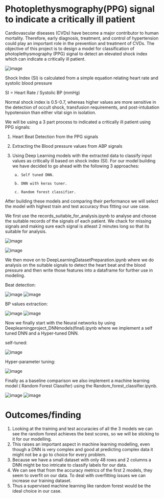 # Photoplethysmography(PPG) signal to indicate a critically ill patient

Cardiovascular diseases (CVDs) have become a major contributor to human mortality. Therefore, early diagnosis, treatment, and control of hypertension could play an important role in the prevention and treatment of CVDs.
The objective of this project is to design a model for classification of photoplethysmography (PPG) signal to detect an elevated shock index which can indicate a critically ill patient.

![image](https://user-images.githubusercontent.com/127339967/223808102-06fb9577-65b6-4a88-a70c-ff707d4341d9.png)

Shock Index (SI) is calculated from a simple equation relating heart rate and systolic blood pressure

SI = Heart Rate / Systolic BP (mmHg)

Normal shock index is 0.5-0.7, whereas higher values are more sensitive in the detection of occult shock, transfusion requirements, and post-intubation hypotension than either vital sign in isolation.



We will be using a 3 part process to indicated a critically ill patient using PPG signals:

1. Heart Beat Detection from the PPG signals
2. Extracting the Blood pressure values from ABP signals
3. Using Deep Learning models with the extracted data to classify input values as critically ill based on shock index (SI).
   For our model building we have decided to go ahead with the following 3 approaches:
   
        a. Self tuned DNN.
      
        b. DNN with keras tuner.
      
        c. Random forest classifier.
      
After building these models and comparing their performance we will select the model with highest train and test accuracy thus fitting our use case.


We first use the records_suitable_for_analysis.ipynb to analyse and choose the suitable records of the signals of each patient. We chack for missing signals and making sure each signal is atleast 2 minutes long so that its suitable for analysis.

![image](https://user-images.githubusercontent.com/127339967/223806195-418577f8-6c6b-4960-8377-9bd38b47f25b.png)


![image](https://user-images.githubusercontent.com/127339967/223806137-0c131215-e8de-4921-b09d-49361ff4424b.png)


We then move on to DeepLearningDatasetPreparation.ipynb where we do analysis on the suitable signals to detect the heart beat and the blood pressure and then write those features into a dataframe for further use in modeling.

Beat detection:

![image](https://user-images.githubusercontent.com/127339967/223806331-7ddd3a68-4e6e-414a-87c0-85bd17accc80.png)
![image](https://user-images.githubusercontent.com/127339967/223806382-003b2e30-af82-4d67-acd3-1090310d6c7a.png)

BP values extraction:

![image](https://user-images.githubusercontent.com/127339967/223806481-91c7d43d-1f9a-4cc6-9cd1-e94bf7fa23f1.png)
![image](https://user-images.githubusercontent.com/127339967/223806494-3e73c1d0-901b-429d-a511-074f4338569c.png)

Now we finally start with the Neural networks by using Deeplearningproject_DNNmodels(final).ipynb where we implement a self tuned DNN and a Hyper-tuned DNN.

self-tuned:

![image](https://user-images.githubusercontent.com/127339967/223806828-3bc12bfa-43e6-4b8a-8b97-c328717bfeef.png)

Hyper-parameter tuning:

![image](https://user-images.githubusercontent.com/127339967/223806920-2ba54d87-f185-438d-8863-828bcafa59c4.png)

Finally as a baseline comparison we also implement a machine learning model ( Random Forest Classifer) using the Random_forest_classifier.ipynb.

![image](https://user-images.githubusercontent.com/127339967/223807097-33ee1f1d-d430-45eb-b760-e1f9b56e9978.png)
![image](https://user-images.githubusercontent.com/127339967/223807001-04d06abd-0e8d-402f-8b64-febdef72c31e.png)

# Outcomes/finding

1. Looking at the training and test accuracies of all the 3 models we can see the random forest achieves the best scores, so we will be sticking to it for our modelling.
2. This raises an important aspect in machine learning modelling, even though a DNN is very complex and good at predicting complex data it might not be a go to choice for every problem.
3. Because we have a small dataset with only  48 rows and 2 columns a DNN might be too intricate to classify labels for our data. 
4. We can see that from the accuracy metrics of the first 2 models, they seem to overfit on our data. To deal with overfitting issues we can increase our training dataset.
5. Thus a supervised machine learning like random forest would be the ideal choice in our case.

